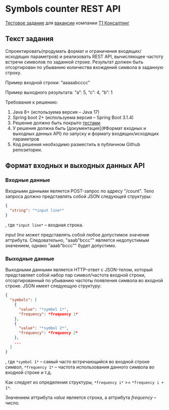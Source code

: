 # Symbols counter REST API

[Тестовое задание](https://docs.google.com/document/d/1G_bNiKfEWXorOOry79s7UzPTNvYy4tRaYqnUnhPxuiU/edit) для [вакансии](https://spb.hh.ru/vacancy/86416965?from=vacancy_search_list&query=Java) компании [Т1 Консалтинг](https://www.t1-consulting.ru/)

## Текст задания

Спроектировать(продумать формат и ограничения входящих/исходящих параметров) и реализовать REST API, вычисляющее частоту встречи символов по заданной строке. Результат должен быть отсортирован по убыванию количества вхождений символа в заданную строку.

Пример входной строки: “aaaaabcccc”

Пример выходного результата: “a”: 5, “c”: 4, “b”: 1

Требования к решению:
1. Java 8+ (используема версия – Java 17)
2. Spring boot 2+ (используема версия – Spring Boot 3.1.4)
3. Решение должно быть покрыто [тестами](src/test/java/dev/lampirg/letter)
4. У решения должна быть [документация](#Формат входных и выходных данных API) по запуску и формату входящих/исходящих параметров
5. Код решения необходимо разместить в публичном Github репозитории.

## Формат входных и выходных данных API

### Входные данные

Входными данными является POST-запрос по адресу "/count". Тело запроса должно представлять собой JSON следующей структуры:

```json
{
  "string": "*input line*"
}
```

, где `*input line*` – входная строка.

*input line* может представлять собой любое допустимое значение аттрибута. Следовательно, "aaab"bccc"" является недопустимым значением, однако "aaab\"bccc\"" будет допустимо.

### Выходные данные

Выходными данными является HTTP-ответ с JSON-телом, который представляет собой набор пар символ/частота входной строки, отсортированный по убыванию частоты появления символа во входной строке. JSON имеет следующую структуру:

```json
{
  "symbols": [
    {
      "value": "*symbol 1*",
      "frequency": *frequency 1*
    },
    {
      "value": "*symbol 2*",
      "frequency": *frequency 2*
    },
    ...
  ]
}
```

, где `*symbol 1*` – самый часто встречающийся во входной строке символ, `*frequency 1*` – частота использования данного символа во входной строке и т.д.

Как следует из определения структуры, `*frequency i*` >= `*frequency i + 1*`.

Значением аттрибута *value* является строка, а аттрибута *frequency* – число. 